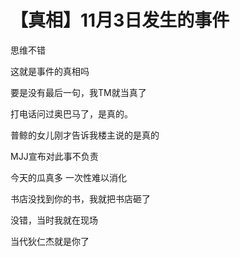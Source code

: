 # 【真相】11月3日发生的事件


思维不错

这就是事件的真相吗

要是没有最后一句，我TM就当真了

打电话问过奥巴马了，是真的。

普鲸的女儿刚才告诉我楼主说的是真的

MJJ宣布对此事不负责<img id="aimg_gFzwT" onclick="zoom(this, this.src, 0, 0, 0)" class="zoom" src="https://cdn.jsdelivr.net/gh/hishis/forum-master/public/images/patch.gif" onmouseover="img_onmouseoverfunc(this)" onload="thumbImg(this)" border="0" alt="" />

今天的瓜真多 一次性难以消化

书店没找到你的书，我就把书店砸了

没错，当时我就在现场<img src="static/image/smiley/default/victory.gif" smilieid="14" border="0" alt="" /><img id="aimg_DRp4U" onclick="zoom(this, this.src, 0, 0, 0)" class="zoom" src="https://cdn.jsdelivr.net/gh/hishis/forum-master/public/images/patch.gif" onmouseover="img_onmouseoverfunc(this)" onload="thumbImg(this)" border="0" alt="" />

当代狄仁杰就是你了<br />

